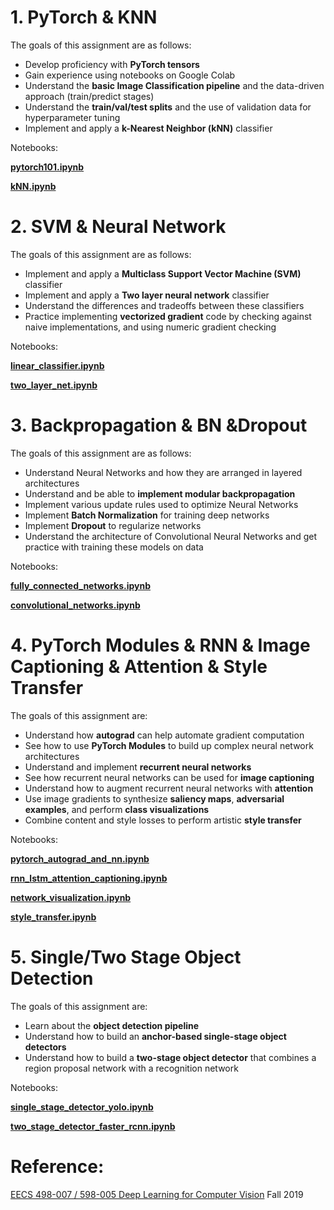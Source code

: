
# 1. PyTorch  & KNN

The goals of this assignment are as follows:

- Develop proficiency with **PyTorch tensors**
- Gain experience using notebooks on Google Colab
- Understand the **basic Image Classification pipeline** and the data-driven approach (train/predict stages)
- Understand the **train/val/test splits** and the use of validation data for hyperparameter tuning
- Implement and apply a **k-Nearest Neighbor (kNN)** classifier

Notebooks: 

[**pytorch101.ipynb**](./A1/pytorch101.ipynb)

[**kNN.ipynb**](./A1/knn.ipynb)

# 2. SVM & Neural Network

The goals of this assignment are as follows:

- Implement and apply a **Multiclass Support Vector Machine (SVM)** classifier
- Implement and apply a **Two layer neural network** classifier
- Understand the differences and tradeoffs between these classifiers
- Practice implementing **vectorized gradient** code by checking against naive implementations, and using numeric gradient checking

Notebooks:

[**linear_classifier.ipynb**](./A2/linear_classifier.ipynb)

[**two_layer_net.ipynb**](./A2/two_layer_net.ipynb)

# 3. Backpropagation & BN &Dropout

The goals of this assignment are as follows:

- Understand Neural Networks and how they are arranged in layered architectures
- Understand and be able to **implement modular backpropagation**
- Implement various update rules used to optimize Neural Networks
- Implement **Batch Normalization** for training deep networks
- Implement **Dropout** to regularize networks
- Understand the architecture of Convolutional Neural Networks and get practice with training these models on data

Notebooks:

[**fully_connected_networks.ipynb**](./A3/fully_connected_networks.ipynb)

[**convolutional_networks.ipynb**](./A3/convolutional_networks.ipynb)

# 4. PyTorch Modules & RNN & Image Captioning & Attention & Style Transfer

The goals of this assignment are:

- Understand how **autograd** can help automate gradient computation
- See how to use **PyTorch Modules** to build up complex neural network architectures
- Understand and implement **recurrent neural networks**
- See how recurrent neural networks can be used for **image captioning**
- Understand how to augment recurrent neural networks with **attention**
- Use image gradients to synthesize **saliency maps**, **adversarial examples**, and perform **class visualizations**
- Combine content and style losses to perform artistic **style transfer**

Notebooks:

[**pytorch_autograd_and_nn.ipynb**](./A4/pytorch_autograd_and_nn.ipynb)

[**rnn_lstm_attention_captioning.ipynb**](./A4/rnn_lstm_attention_captioning.ipynb)

[**network_visualization.ipynb**](./A4/network_visualization.ipynb)

[**style_transfer.ipynb**](./A4/style_transfer.ipynb)



# 5. Single/Two Stage Object Detection

The goals of this assignment are:

- Learn about the **object detection pipeline**
- Understand how to build an **anchor-based single-stage object detectors**
- Understand how to build a **two-stage object detector** that combines a region proposal network with a recognition network

Notebooks:

[**single_stage_detector_yolo.ipynb**](./A5/single_stage_detector_yolo.ipynb)

[**two_stage_detector_faster_rcnn.ipynb**](./A5/two_stage_detector_faster_rcnn.ipynb)






 # Reference:

[EECS 498-007 / 598-005 Deep Learning for Computer Vision](https://web.eecs.umich.edu/~justincj/teaching/eecs498/) Fall 2019

